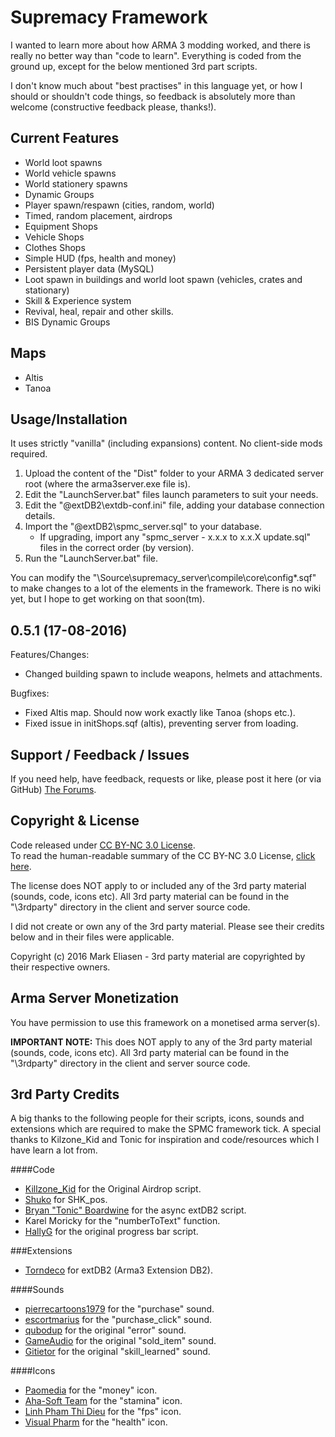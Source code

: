Supremacy Framework
========
I wanted to learn more about how ARMA 3 modding worked, and there is really no better way than "code to learn". Everything is coded from the ground up, except for the below mentioned 3rd part scripts.

I don't know much about "best practises" in this language yet, or how I should or shouldn't code things, so feedback is absolutely more than welcome (constructive feedback please, thanks!).

## Current Features
 * World loot spawns
 * World vehicle spawns
 * World stationery spawns
 * Dynamic Groups
 * Player spawn/respawn (cities, random, world)
 * Timed, random placement, airdrops
 * Equipment Shops
 * Vehicle Shops
 * Clothes Shops
 * Simple HUD (fps, health and money)
 * Persistent player data (MySQL)
 * Loot spawn in buildings and world loot spawn (vehicles, crates and stationary)
 * Skill & Experience system
 * Revival, heal, repair and other skills.
 * BIS Dynamic Groups

## Maps
 * Altis
 * Tanoa

## Usage/Installation
It uses strictly "vanilla" (including expansions) content. No client-side mods required.

1. Upload the content of the "Dist" folder to your ARMA 3 dedicated server root (where the arma3server.exe file is).
2. Edit the "LaunchServer.bat" files launch parameters to suit your needs.
3. Edit the "@extDB2\extdb-conf.ini" file, adding your database connection details.
4. Import the "@extDB2\spmc_server.sql" to your database.
    * If upgrading, import any "spmc_server - x.x.x to x.x.X update.sql" files in the correct order (by version).
5. Run the "LaunchServer.bat" file.

You can modify the "\Source\supremacy_server\compile\core\config*.sqf" to make changes to a lot of the elements in the framework.
There is no wiki yet, but I hope to get working on that soon(tm).

## 0.5.1 (17-08-2016)

Features/Changes:

 * Changed building spawn to include weapons, helmets and attachments.

Bugfixes:

 * Fixed Altis map. Should now work exactly like Tanoa (shops etc.).
 * Fixed issue in initShops.sqf (altis), preventing server from loading.

## Support / Feedback / Issues
If you need help, have feedback, requests or like, please post it here (or via GitHub) [The Forums](https://forums.bistudio.com/topic/184027-spmc-supremacy-framework-multiplayer-sandbox-framework/).   

## Copyright & License
Code released under [CC BY-NC 3.0 License](https://creativecommons.org/licenses/by-nc/3.0/legalcode).  
To read the human-readable summary of the CC BY-NC 3.0 License, [click here](https://creativecommons.org/licenses/by-nc/3.0/).  

The license does NOT apply to or included any of the 3rd party material (sounds, code, icons etc). All 3rd party material can be found in the "\3rdparty" directory in the client and server source code.

I did not create or own any of the 3rd party material. Please see their credits below and in their files were applicable.

Copyright (c) 2016 Mark Eliasen - 3rd party material are copyrighted by their respective owners.

## Arma Server Monetization
You have permission to use this framework on a monetised arma server(s).

**IMPORTANT NOTE:** This does NOT apply to any of the 3rd party material (sounds, code, icons etc). All 3rd party material can be found in the "\3rdparty" directory in the client and server source code.

## 3rd Party Credits
A big thanks to the following people for their scripts, icons, sounds and extensions which are required to make the SPMC framework tick.
A special thanks to Kilzone_Kid and Tonic for inspiration and code/resources which I have learn a lot from.

####Code
 * [Killzone_Kid](http://killzonekid.com/arma-scripting-tutorials-epic-armour-drop/) for the Original Airdrop script.  
 * [Shuko](http://forums.bistudio.com/showthread.php?t=89376) for SHK_pos.
 * [Bryan "Tonic" Boardwine](http://www.tonic.pw/) for the async extDB2 script.
 * Karel Moricky for the "numberToText" function.
 * [HallyG](https://forums.bistudio.com/topic/184551-simple-animation-with-progressbar-and-handling/) for the original progress bar script.

###Extensions
 * [Torndeco](https://bitbucket.org/torndeco/extdb3) for extDB2 (Arma3 Extension DB2).
 
####Sounds
 * [pierrecartoons1979](https://www.freesound.org/people/pierrecartoons1979/sounds/90121/) for the "purchase" sound.
 * [escortmarius](https://www.freesound.org/people/escortmarius/sounds/138096/) for the "purchase_click" sound.
 * [qubodup](https://www.freesound.org/people/qubodup/sounds/140773/) for the original "error" sound.
 * [GameAudio](https://www.freesound.org/people/GameAudio/sounds/220176/) for the original "sold_item" sound.
 * [Gitietor](https://www.freesound.org/people/Gitietor/sounds/275335/) for the original "skill_learned" sound.

####Icons
 * [Paomedia](https://www.iconfinder.com/icons/299107/money_icon) for the "money" icon.
 * [Aha-Soft Team](https://www.iconfinder.com/icons/328013/america_online_aol_run_icon) for the "stamina" icon.
 * [Linh Pham Thi Dieu](https://www.iconfinder.com/icons/283941/camera_device_recorder_video_icon) for the "fps" icon.
 * [Visual Pharm](https://icons8.com/) for the "health" icon.